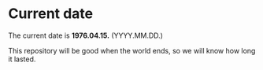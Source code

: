 # Current date

The current date is **1976.04.15.** (YYYY.MM.DD.)

This repository will be good when the world ends, so we will know how long it lasted.